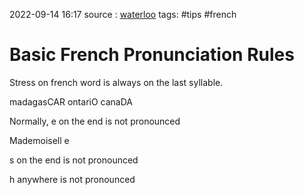 2022-09-14 16:17
source : [waterloo]()
tags: #tips #french 

# Basic French Pronunciation Rules


Stress on french word is always on the last syllable.

madagasCAR
ontariO
canaDA

Normally, e on the end is not pronounced 

Mademoisell e

s on the end is not pronounced

h anywhere is not pronounced



